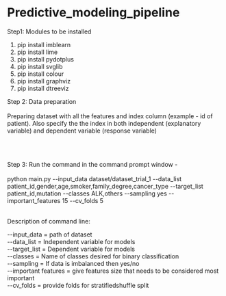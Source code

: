 # Predictive_modeling_pipeline


Step1: Modules to be installed

1) pip install imblearn
2) pip install lime
3) pip install pydotplus
4) pip install svglib
5) pip install colour
6) pip install graphviz
7) pip install dtreeviz

Step 2: Data preparation <br /><br />
Preparing dataset with all the features and index column (example - id of patient). Also specify the the index in both independent (explanatory variable) and dependent variable (response variable)

<br /><br />

Step 3: Run the command in the command prompt window - <br /> <br />
python main.py --input_data dataset/dataset_trial_1 --data_list patient_id,gender,age,smoker,family_degree,cancer_type --target_list patient_id,mutation --classes ALK,others --sampling yes --important_features 15 --cv_folds 5
<br /><br />

Description of command line:<br />

--input_data = path of dataset <br />
--data_list = Independent variable for models <br />
--target_list = Dependent variable for models <br />
--classes = Name of classes desired for binary classification <br />
--sampling = If data is imbalanced then yes/no <br />
--important features = give features size that needs to be considered most important <br />
--cv_folds = provide folds for stratifiedshuffle split <br />

